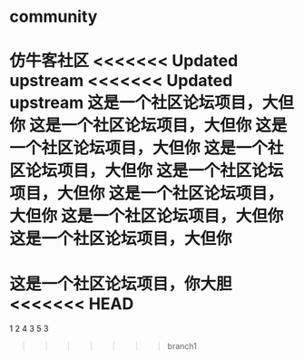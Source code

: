 # community
仿牛客社区
<<<<<<< Updated upstream
<<<<<<< Updated upstream
这是一个社区论坛项目，大但你
这是一个社区论坛项目，大但你
这是一个社区论坛项目，大但你
这是一个社区论坛项目，大但你
这是一个社区论坛项目，大但你
这是一个社区论坛项目，大但你
这是一个社区论坛项目，大但你
这是一个社区论坛项目，大但你
=======
这是一个社区论坛项目，你大胆
<<<<<<< HEAD
=======
1
2
4
3
5
3
>>>>>>> branch1

